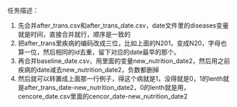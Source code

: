 任务描述：
1. 先合并after_trans.csv和after_trans_date.csv，date文件里的diseases变量就是时间，直接合并就行，顺序是一致的
2. 把after_trans里疾病的编码改成三位，比如上面的N201，变成N20，字母也算一位，然后相同的id去重，留下对应的date最早的那个。
3. 再合并baseline_date.csv，用里面的变量new_nutrition_date2，然后用之前疾病的date减去new_nutrition_date2，负数都删掉 
4. 然后就可以转置成上面那一行例子，得这个病就是1，没得就是0，1的lenth就是after_trans_date-new_nutrition_date2，0的lenth就是用，cencore_date.csv里面的cencor_date-new_nutrition_date2
